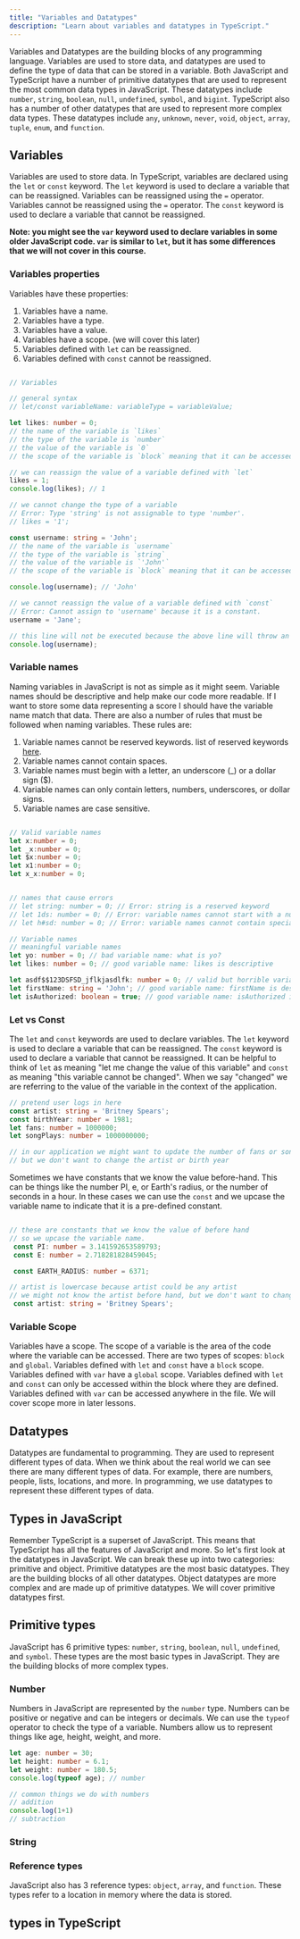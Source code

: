 ```yaml
---
title: "Variables and Datatypes"
description: "Learn about variables and datatypes in TypeScript."
---
```


Variables and Datatypes are the building blocks of any programming language. Variables are used to store data, and datatypes are used to define the type of data that can be stored in a variable. Both JavaScript and TypeScript have a number of primitive datatypes that are used to represent the most common data types in JavaScript. These datatypes include `number`, `string`, `boolean`, `null`, `undefined`, `symbol`, and `bigint`.  TypeScript also has a number of other datatypes that are used to represent more complex data types. These datatypes include `any`, `unknown`, `never`, `void`, `object`, `array`, `tuple`, `enum`, and `function`.

## Variables

Variables are used to store data. In TypeScript, variables are declared using the `let` or `const` keyword. The `let` keyword is used to declare a variable that can be reassigned. Variables can be reassigned using the `=` operator.  Variables cannot be reassigned using the `=` operator. The `const` keyword is used to declare a variable that cannot be reassigned.

**Note: you might see the `var` keyword used to declare variables in some older JavaScript code. `var` is similar to `let`, but it has some differences that we will not cover in this course.**


### Variables properties

Variables have these properties:
1. Variables have a name.
2. Variables have a type.
3. Variables have a value.
4. Variables have a scope. (we will cover this later)
5. Variables defined with `let` can be reassigned.
6. Variables defined with `const` cannot be reassigned.



```ts

// Variables

// general syntax
// let/const variableName: variableType = variableValue;

let likes: number = 0;
// the name of the variable is `likes`
// the type of the variable is `number`
// the value of the variable is `0`
// the scope of the variable is `block` meaning that it can be accessed anywhere in this file

// we can reassign the value of a variable defined with `let`
likes = 1;
console.log(likes); // 1

// we cannot change the type of a variable
// Error: Type 'string' is not assignable to type 'number'.
// likes = '1'; 

const username: string = 'John';
// the name of the variable is `username`
// the type of the variable is `string`
// the value of the variable is `'John'`
// the scope of the variable is `block` meaning that it can be accessed anywhere in this file

console.log(username); // 'John'

// we cannot reassign the value of a variable defined with `const`
// Error: Cannot assign to 'username' because it is a constant.
username = 'Jane'; 

// this line will not be executed because the above line will throw an error
console.log(username); 

```

### Variable names

Naming variables in JavaScript is not as simple as it might seem. Variable names should be descriptive and help make our code more readable.  If I want to store some data representing a score I should have the variable name match that data. There are also a number of rules that must be followed when naming variables. These rules are:
1. Variable names cannot be reserved keywords. list of reserved keywords [here](https://developer.mozilla.org/en-US/docs/Web/JavaScript/Reference/Lexical_grammar#Keywords).
2. Variable names cannot contain spaces.
3. Variable names must begin with a letter, an underscore (_) or a dollar sign ($).
4. Variable names can only contain letters, numbers, underscores, or dollar signs.
5. Variable names are case sensitive.

```ts

// Valid variable names
let x:number = 0;
let _x:number = 0;
let $x:number = 0;
let x1:number = 0;
let x_x:number = 0;


// names that cause errors
// let string: number = 0; // Error: string is a reserved keyword
// let 1ds: number = 0; // Error: variable names cannot start with a number
// let h#sd: number = 0; // Error: variable names cannot contain special characters

// Variable names
// meaningful variable names
let yo: number = 0; // bad variable name: what is yo?
let likes: number = 0; // good variable name: likes is descriptive

let asdf$$123DSFSD_jflkjasdlfk: number = 0; // valid but horrible variable name: 
let firstName: string = 'John'; // good variable name: firstName is descriptive
let isAuthorized: boolean = true; // good variable name: isAuthorized is descriptive

```

### Let vs Const

The `let` and `const` keywords are used to declare variables. The `let` keyword is used to declare a variable that can be reassigned. The `const` keyword is used to declare a variable that cannot be reassigned. It can be helpful to think of `let` as meaning "let me change the value of this variable" and `const` as meaning "this variable cannot be changed".  When we say "changed" we are referring to the value of the variable in the context of the application.

```ts
// pretend user logs in here
const artist: string = 'Britney Spears';
const birthYear: number = 1981;
let fans: number = 1000000;
let songPlays: number = 1000000000;

// in our application we might want to update the number of fans or song plays
// but we don't want to change the artist or birth year
```

Sometimes we have constants that we know the value before-hand.  This can be things like the number PI, e, or Earth's radius, or the number of seconds in a hour.  In these cases we can use the `const` and we upcase the variable name to indicate that it is a pre-defined constant.

```ts

// these are constants that we know the value of before hand
// so we upcase the variable name.
 const PI: number = 3.141592653589793;
 const E: number = 2.718281828459045;

 const EARTH_RADIUS: number = 6371;

// artist is lowercase because artist could be any artist
// we might not know the artist before hand, but we don't want to change it after it is set.
 const artist: string = 'Britney Spears';
 ```

### Variable Scope

Variables have a scope. The scope of a variable is the area of the code where the variable can be accessed.  There are two types of scopes: `block` and `global`.  Variables defined with `let` and `const` have a `block` scope.  Variables defined with `var` have a `global` scope.  Variables defined with `let` and `const` can only be accessed within the block where they are defined.  Variables defined with `var` can be accessed anywhere in the file.  We will cover scope more in later lessons.


## Datatypes

Datatypes are fundamental to programming.  They are used to represent different types of data.  When we think about the real world we can see there are many different types of data.  For example, there are numbers, people, lists, locations, and more.  In programming, we use datatypes to represent these different types of data.  

## Types in JavaScript
Remember TypeScript is a superset of JavaScript.  This means that TypeScript has all the features of JavaScript and more.  So let's first look at the datatypes in JavaScript.  We can break these up into two categories: primitive and object.  Primitive datatypes are the most basic datatypes.  They are the building blocks of all other datatypes.  Object datatypes are more complex and are made up of primitive datatypes.  We will cover primitive datatypes first. 
## Primitive types

JavaScript has 6 primitive types: `number`, `string`, `boolean`, `null`, `undefined`, and `symbol`.  These types are the most basic types in JavaScript.  They are the building blocks of more complex types. 

### Number

Numbers in JavaScript are represented by the `number` type.  Numbers can be positive or negative and can be integers or decimals.  We can use the `typeof` operator to check the type of a variable.  Numbers allow us to represent things like age, height, weight, and more. 


```ts
let age: number = 30;
let height: number = 6.1;
let weight: number = 180.5;
console.log(typeof age); // number

// common things we do with numbers
// addition
console.log(1+1)
// subtraction
```


### String







### Reference types
JavaScript also has 3 reference types: `object`, `array`, and `function`.  These types refer to a location in memory where the data is stored.  

## types in TypeScript



